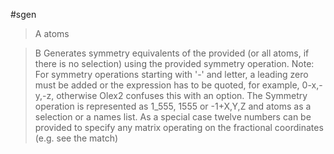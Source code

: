 #sgen

>A atoms

>B Generates symmetry equivalents of the provided (or all atoms, if there is no selection) using the provided symmetry operation.
Note: For symmetry operations starting with '-' and letter, a leading zero must be added or the expression has to be quoted, for example, 0-x,-y,-z, otherwise Olex2 confuses this with an option. The Symmetry operation is represented as 1_555, 1555 or -1+X,Y,Z and atoms as a selection or a names list. As a special case twelve numbers can be provided to specify any matrix operating on the fractional coordinates (e.g. see the match)
